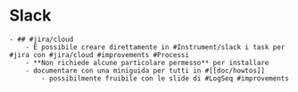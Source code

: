 # Slack
	- ## #jira/cloud
		- É possibile creare direttamente in #Instrument/slack i task per #jira con #jira/cloud #improvements #Processi
		- **Non richiede alcune particolare permesso** per installare
		- documentare con una miniguida per tutti in #[[doc/howtos]]
			- possibilmente fruibile con le slide di #LogSeq #improvements
